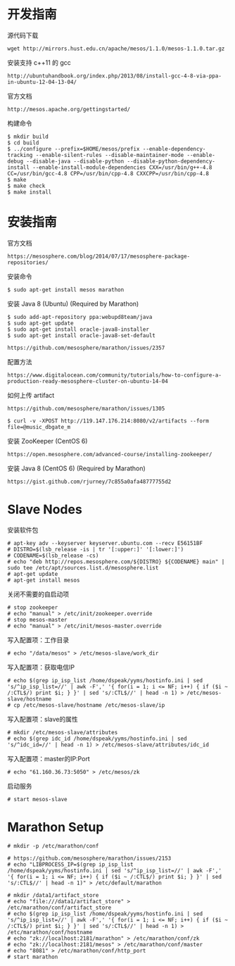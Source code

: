 # 开发指南

源代码下载

    wget http://mirrors.hust.edu.cn/apache/mesos/1.1.0/mesos-1.1.0.tar.gz

安装支持 c++11 的 gcc

    http://ubuntuhandbook.org/index.php/2013/08/install-gcc-4-8-via-ppa-in-ubuntu-12-04-13-04/

官方文档

    http://mesos.apache.org/gettingstarted/


构建命令

    $ mkdir build
    $ cd build
    $ ../configure --prefix=$HOME/mesos/prefix --enable-dependency-tracking --enable-silent-rules --disable-maintainer-mode --enable-debug --disable-java --disable-python --disable-python-dependency-install --enable-install-module-dependencies CXX=/usr/bin/g++-4.8 CC=/usr/bin/gcc-4.8 CPP=/usr/bin/cpp-4.8 CXXCPP=/usr/bin/cpp-4.8
    $ make
    $ make check
    $ make install

# 安装指南

官方文档

    https://mesosphere.com/blog/2014/07/17/mesosphere-package-repositories/

安装命令

    $ sudo apt-get install mesos marathon

安装 Java 8 (Ubuntu) (Required by Marathon)

    $ sudo add-apt-repository ppa:webupd8team/java
    $ sudo apt-get update
    $ sudo apt-get install oracle-java8-installer
    $ sudo apt-get install oracle-java8-set-default

    https://github.com/mesosphere/marathon/issues/2357

配置方法

    https://www.digitalocean.com/community/tutorials/how-to-configure-a-production-ready-mesosphere-cluster-on-ubuntu-14-04

如何上传 artifact

    https://github.com/mesosphere/marathon/issues/1305

    $ curl -v -XPOST http://119.147.176.214:8080/v2/artifacts --form file=@music_dbgate_m

安装 ZooKeeper (CentOS 6)

	https://open.mesosphere.com/advanced-course/installing-zookeeper/

安装 Java 8 (CentOS 6) (Required by Marathon)

	https://gist.github.com/rjurney/7c855a0afa48777755d2

# Slave Nodes

安装软件包

    # apt-key adv --keyserver keyserver.ubuntu.com --recv E56151BF
    # DISTRO=$(lsb_release -is | tr '[:upper:]' '[:lower:]')
    # CODENAME=$(lsb_release -cs)
    # echo "deb http://repos.mesosphere.com/${DISTRO} ${CODENAME} main" | sudo tee /etc/apt/sources.list.d/mesosphere.list
    # apt-get update
    # apt-get install mesos

关闭不需要的自启动项

    # stop zookeeper
    # echo "manual" > /etc/init/zookeeper.override
    # stop mesos-master
    # echo "manual" > /etc/init/mesos-master.override
    
写入配置项：工作目录 

    # echo "/data/mesos" > /etc/mesos-slave/work_dir

写入配置项：获取电信IP

    # echo $(grep ip_isp_list /home/dspeak/yyms/hostinfo.ini | sed 's/^ip_isp_list=//' | awk -F',' '{ for(i = 1; i <= NF; i++) { if ($i ~ /:CTL$/) print $i; } }' | sed 's/:CTL$//' | head -n 1) > /etc/mesos-slave/hostname
    # cp /etc/mesos-slave/hostname /etc/mesos-slave/ip

写入配置项：slave的属性

    # mkdir /etc/mesos-slave/attributes
    # echo $(grep idc_id /home/dspeak/yyms/hostinfo.ini | sed 's/^idc_id=//' | head -n 1) > /etc/mesos-slave/attributes/idc_id

写入配置项：master的IP:Port

    # echo "61.160.36.73:5050" > /etc/mesos/zk
    
启动服务 

    # start mesos-slave

# Marathon Setup

    # mkdir -p /etc/marathon/conf

    # https://github.com/mesosphere/marathon/issues/2153
    # echo "LIBPROCESS_IP=$(grep ip_isp_list /home/dspeak/yyms/hostinfo.ini | sed 's/^ip_isp_list=//' | awk -F',' '{ for(i = 1; i <= NF; i++) { if ($i ~ /:CTL$/) print $i; } }' | sed 's/:CTL$//' | head -n 1)" > /etc/default/marathon

    # mkdir /data1/artifact_store
    # echo "file:///data1/artifact_store" > /etc/marathon/conf/artifact_store
    # echo $(grep ip_isp_list /home/dspeak/yyms/hostinfo.ini | sed 's/^ip_isp_list=//' | awk -F',' '{ for(i = 1; i <= NF; i++) { if ($i ~ /:CTL$/) print $i; } }' | sed 's/:CTL$//' | head -n 1) > /etc/marathon/conf/hostname
    # echo "zk://localhost:2181/marathon" > /etc/marathon/conf/zk
    # echo "zk://localhost:2181/mesos" > /etc/marathon/conf/master
    # echo "8081" > /etc/marathon/conf/http_port
    # start marathon

